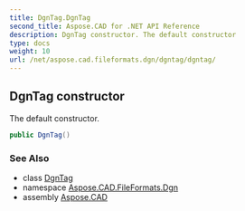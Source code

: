 ```yaml
---
title: DgnTag.DgnTag
second_title: Aspose.CAD for .NET API Reference
description: DgnTag constructor. The default constructor
type: docs
weight: 10
url: /net/aspose.cad.fileformats.dgn/dgntag/dgntag/
---
```

## DgnTag constructor

The default constructor.

```csharp
public DgnTag()
```

### See Also

* class [DgnTag](../)
* namespace [Aspose.CAD.FileFormats.Dgn](../../../aspose.cad.fileformats.dgn/)
* assembly [Aspose.CAD](../../../)



